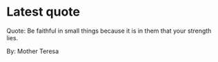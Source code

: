 # Latest quote 

Quote: Be faithful in small things because it is in them that your strength lies. 

By: Mother Teresa